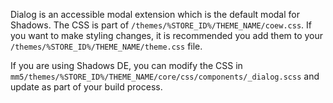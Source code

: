 Dialog is an accessible modal extension which is the default modal for Shadows. The CSS is part of `/themes/%STORE_ID%/THEME_NAME/coew.css`. If you want to make styling changes, it is recommended you add them to your `/themes/%STORE_ID%/THEME_NAME/theme.css` file.

If you are using Shadows DE, you can modify the CSS in `mm5/themes/%STORE_ID%/THEME_NAME/core/css/components/_dialog.scss` and update as part of your build process.
